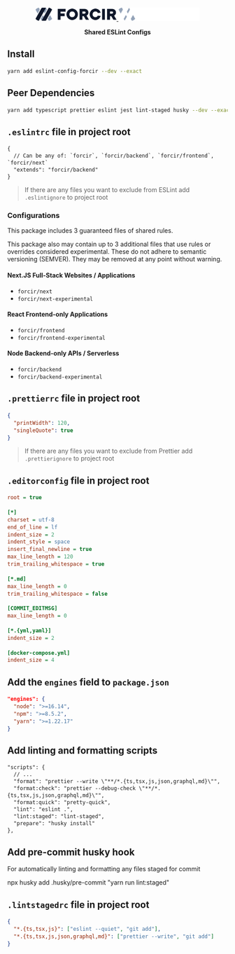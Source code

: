 <p align="center"><!-- Used to apply a top margin in markdown --></p>
<p align="center">
  <a href="https://www.forcir.com/#gh-light-mode-only" target="_blank">
    <img src="./.github/assets/slate.svg" alt="Forcir Logo" height="30">
  </a>
  <a href="https://www.forcir.com/#gh-slate-mode-only" target="_blank">
    <img src="./.github/assets/common.svg" alt="Forcir Logo" height="30">
  </a>
</p>
<p align="center"><strong>Shared ESLint Configs</strong></p>

## Install

```bash
yarn add eslint-config-forcir --dev --exact
```

## Peer Dependencies

```bash
yarn add typescript prettier eslint jest lint-staged husky --dev --exact
```

## `.eslintrc` file in project root

```jsonc
{
  // Can be any of: `forcir`, `forcir/backend`, `forcir/frontend`, `forcir/next`
  "extends": "forcir/backend"
}
```

> If there are any files you want to exclude from ESLint add `.eslintignore` to project root

### Configurations

This package includes 3 guaranteed files of shared rules.

This package also may contain up to 3 additional files that use rules or overrides considered experimental. These do not adhere to semantic versioning (SEMVER). They may be removed at any point without warning.

#### Next.JS Full-Stack Websites / Applications

- `forcir/next`
- `forcir/next-experimental`

#### React Frontend-only Applications

- `forcir/frontend`
- `forcir/frontend-experimental`

#### Node Backend-only APIs / Serverless

- `forcir/backend`
- `forcir/backend-experimental`

## `.prettierrc` file in project root

```json
{
  "printWidth": 120,
  "singleQuote": true
}
```

> If there are any files you want to exclude from Prettier add `.prettierignore` to project root

## `.editorconfig` file in project root

```ini
root = true

[*]
charset = utf-8
end_of_line = lf
indent_size = 2
indent_style = space
insert_final_newline = true
max_line_length = 120
trim_trailing_whitespace = true

[*.md]
max_line_length = 0
trim_trailing_whitespace = false

[COMMIT_EDITMSG]
max_line_length = 0

[*.{yml,yaml}]
indent_size = 2

[docker-compose.yml]
indent_size = 4
```

## Add the `engines` field to `package.json`

```json
"engines": {
  "node": ">=16.14",
  "npm": ">=8.5.2",
  "yarn": ">=1.22.17"
}
```

## Add linting and formatting scripts

```jsonc
"scripts": {
  // ...
  "format": "prettier --write \"**/*.{ts,tsx,js,json,graphql,md}\"",
  "format:check": "prettier --debug-check \"**/*.{ts,tsx,js,json,graphql,md}\"",
  "format:quick": "pretty-quick",
  "lint": "eslint .",
  "lint:staged": "lint-staged",
  "prepare": "husky install"
},
```

## Add pre-commit husky hook

For automatically linting and formatting any files staged for commit

npx husky add .husky/pre-commit "yarn run lint:staged"

## `.lintstagedrc` file in project root

```json
{
  "*.{ts,tsx,js}": ["eslint --quiet", "git add"],
  "*.{ts,tsx,js,json,graphql,md}": ["prettier --write", "git add"]
}
```

